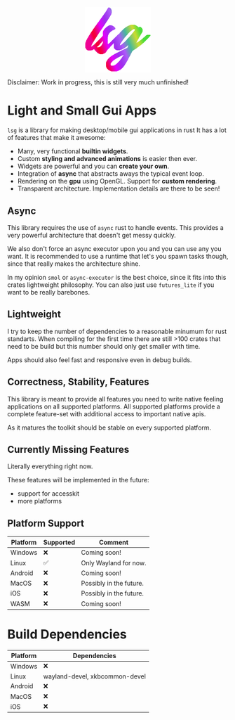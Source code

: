 
<div align="center">
    <img src="https://raw.githubusercontent.com/Foxcirc/lsg/main/docs/icon.png" alt="colourful icon with the letters 'lsg'" style="display:block; margin:auto; width: 150px">
</div>

Disclaimer: Work in progress, this is still very much unfinished!

Light and Small Gui Apps
========================

`lsg` is a library for making desktop/mobile gui applications in rust
It has a lot of features that make it awesome:

- Many, very functional **builtin widgets**.
- Custom **styling and advanced animations** is easier then ever.
- Widgets are powerful and you can **create your own**.
- Integration of **async** that abstracts aways the typical event loop.
- Rendering on the **gpu** using OpenGL. Support for **custom rendering**.
- Transparent architecture. Implementation details are there to be seen!

Async
-----

This library requires the use of `async` rust to handle events. This provides a very
powerful architecture that doesn't get messy quickly.

We also don't force an async executor upon you and you can use any you want.
It is recommended to use a runtime that let's you spawn tasks though, since that really makes
the architecture shine.

In my opinion `smol` or `async-executor` is the best choice, since it fits into this crates
lightweight philosophy. You can also just use `futures_lite` if you want to be really barebones.

Lightweight
----------

I try to keep the number of dependencies to a reasonable minumum for rust standarts.
When compiling for the first time there are still >100 crates that need to be build but this
number should only get smaller with time.

Apps should also feel fast and responsive even in debug builds.

Correctness, Stability, Features
--------------------------------

This library is meant to provide all features you need to write native feeling applications
on all supported platforms. All supported platforms provide a complete feature-set with additional
access to important native apis.

As it matures the toolkit should be stable on every supported platform.

Currently Missing Features
--------------------------

Literally everything right now.

These features will be implemented in the future:
- support for accesskit
- more platforms

Platform Support
----------------

| Platform | Supported | Comment                 |
|----------|-----------|-------------------------|
| Windows  | ❌         | Coming soon!            |
| Linux    | ✅         | Only Wayland for now.   |
| Android  | ❌         | Coming soon!            |
| MacOS    | ❌         | Possibly in the future. |
| iOS      | ❌         | Possibly in the future. |
| WASM     | ❌         | Coming soon!            |

Build Dependencies
==================

| Platform | Dependencies                   |
|----------|--------------------------------|
| Windows  | ❌                             |
| Linux    | wayland-devel, xkbcommon-devel |
| Android  | ❌                             |
| MacOS    | ❌                             |
| iOS      | ❌                             |
